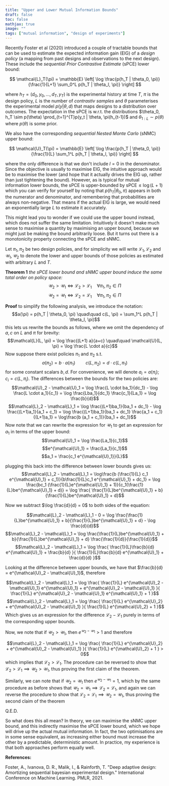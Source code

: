 ```yaml
---
title: "Upper and Lower Mutual Information Bounds"
draft: false
toc: false
mathjax: true
image: ""
tags: ["mutual information", "design of experiments"]
---
```



Recently Foster et al (2020) introduced a couple of tractable bounds that can be used to estimate the expected information gain (EIG) of a *design policy* (a mapping from past designs and observations to the next design). These include the *sequential Prior Contrastive Estimate* (sPCE) lower bound:

$$
\mathcal{L}_T(\pi) = \mathbb{E} \left[ \log \frac{p(h_T | \theta_0, \pi)}{\frac{1}{L+1} \sum_0^L p(h_T | \theta_l, \pi)} \right]
$$

where $h_T = (d_0, y_0,\dots,d_T,y_T)$ is the experimental history at time $T$, $\pi$ is the design policy, $L$ is the number of *contrastiv samples* and $\theta$ parameterises the experimental model $p(y|\theta, d)$ that maps designs to a distribution over outcomes. The expectation in the sPCE is w.r.t. the distributions $\theta_0, h_T \sim p(\theta) \prod_{t=1}^{T}p(y_t | \theta, \pi(h_{t-1})$ and $\theta_{1:L} \sim p(\theta)$ where $p(\theta)$ is some prior.

We also have the corresponding *sequential Nested Monte Carlo* (sNMC) upper bound:

$$
\mathcal{U}_T(\pi) = \mathbb{E} \left[ \log \frac{p(h_T | \theta_0, \pi)}{\frac{1}{L} \sum_1^L p(h_T | \theta_l, \pi)} \right]
$$

where the only difference is that we don't include $l=0$ in the denominator. Since the objective is usually to maximise EIG, the intuitive approach would be to maximise the lower (and hope that it actually drives the EIG up, rather than just tightening the bound). However, as is typical for mutual information lower bounds, the sPCE is upper-bounded by $\text{sPCE} \le \log(L+1)$ which you can verify for yourself by noting that $p(h_T | \theta_0, \pi)$ appears in both the numerator and denominator, and remembering that probabilities are always non-negative. That means if the actual EIG is large, we would need an exponentially large $L$ to estimate it accurately.

This might lead you to wonder if we could use the upper bound instead, which does not suffer the same limitation. Intuitively it doesn't make much sense to maximise a quantity by maximising an upper bound, because we might just be making the bound arbitrarily loose. But it turns out there is a monotonicity property connecting the sPCE and sNMC.

Let $\pi_1, \pi_2$ be two design policies, and for simplicity we will write $\mathcal{L}_1, \mathcal{L}_2$ and $\mathcal{U}_1, \mathcal{U}_2$ to denote the lower and upper bounds of those policies as estimated with arbitrary $L$ and $T$.

**Theorem 1** *the sPCE lower bound and sNMC upper bound induce the same total order on policy space:*
$$\mathcal{U}_2 > \mathcal{U}_1  \iff \mathcal{L}_2 > \mathcal{L}_1 \quad \forall \pi_1,\pi_2 \in \Pi$$
$$\mathcal{U}_2 = \mathcal{U}_1  \iff \mathcal{L}_2 = \mathcal{L}_1 \quad \forall \pi_1,\pi_2 \in \Pi$$

**Proof** to simplify the following analysis, we introduce the notation:
$$a(\pi) = p(h_T | \theta_0, \pi) \quad\quad c(L, \pi) = \sum_1^L p(h_T | \theta_l, \pi)$$
this lets us rewrite the bounds as follows, where we omit the dependency of $a, c$ on $L$ and $\pi$ for brevity:
$$\mathcal{L}(L, \pi) = \log  \frac{(L+1) a}{a+c} \quad\quad \mathcal{U}(L, \pi) =  \log \frac{L \cdot a}{c}$$
Now suppose there exist policies $\pi_1$ and $\pi_2$ s.t.
$$a(\pi_2) = b \cdot a(\pi_1) \quad\quad c(L, \pi_2) = d \cdot c(L, \pi_1)$$
for some constant scalars $b, d$. For convenience, we will denote $a_i = a(\pi_i); c_i = c(L, \pi_i)$. The differences between the bounds for the two policies are:
$$\mathcal{U}_2 - \mathcal{U}_1 = \log \frac{L \cdot ba_1}{dc_1} - \log \frac{L \cdot a_1}{c_1} = \log \frac{Lba_1}{dc_1} \frac{c_1}{La_1} = \log \frac{b}{d}$$
$$\mathcal{L}_2 - \mathcal{L}_1 = \log \frac{(L+1)ba_1}{ba_1 + dc_1} - \log \frac{(L+1)a_1}{a_1 + c_1} =
        \log \frac{(L+1)ba_1}{ba_1 + dc_1} \frac{a_1 + c_1}{(L+1)a_1} = \log\frac{b (a_1 + c_1)}{ba_1 + dc_1}$$
Now note that we can rewrite the expression for $\mathcal{U}_1$ to get an expression for $a_1$ in terms of the upper bound:
$$\mathcal{U}_1 = \log \frac{La_1}{c_1}$$
$$e^{\mathcal{U}_1} = \frac{La_1}{c_1}$$
$$a_1 = \frac{c_1 e^{\mathcal{U}_1}}{L}$$

plugging this back into the difference between lower bounds gives us:
$$\mathcal{L}_2 - \mathcal{L}_1 = \log\frac{b (\frac{1}{L} c_1 e^{\mathcal{U}_1} + c_1)}{b\frac{1}{L}c_1 e^{\mathcal{U}_1} + dc_1} =
        \log \frac{bc_1 (\frac{1}{L}e^{\mathcal{U}_1} + 1)}{c_1(\frac{1}{L}be^{\mathcal{U}_1} + d)} = 
        \log \frac{ \frac{1}{L}be^{\mathcal{U}_1} + b}{\frac{1}{L}be^{\mathcal{U}_1} + d}$$

Now we subtract $\log \frac{d}{d} = 0$ to both sides of the equation:

$$\mathcal{L}_2 - \mathcal{L}_1 - 0 = \log \frac{\frac{1}{L}be^{\mathcal{U}_1} + b}{\frac{1}{L}be^{\mathcal{U}_1} + d} - \log \frac{d}{d}$$
$$\mathcal{L}_2 - \mathcal{L}_1 = \log \frac{\frac{1}{L}be^{\mathcal{U}_1} + b}{\frac{1}{L}be^{\mathcal{U}_1} + d} \frac{\frac{1}{d}}{\frac{1}{d}}$$
$$\mathcal{L}_2 - \mathcal{L}_1 = \log \frac{ \frac{1}{L}\frac{b}{d} e^{\mathcal{U}_1} + \frac{b}{d} }{ \frac{1}{L}\frac{b}{d} e^{\mathcal{U}_1} + \frac{d}{d} }$$

Looking at the difference between upper bounds, we have that $\frac{b}{d} = e^{\mathcal{U}_2 - \mathcal{U}_1}$, therefore

$$\mathcal{L}_2 - \mathcal{L}_1 = \log \frac{ \frac{1}{L} e^{\mathcal{U}_2 - \mathcal{U}_1} e^{\mathcal{U}_1} + e^{\mathcal{U}_2 - \mathcal{U}_1} }{ \frac{1}{L} e^{\mathcal{U}_2 - \mathcal{U}_1} e^{\mathcal{U}_1} + 1 }$$
$$\mathcal{L}_2 - \mathcal{L}_1 = \log \frac{ \frac{1}{L} e^{\mathcal{U}_2} + e^{\mathcal{U}_2 - \mathcal{U}_1} }{ \frac{1}{L} e^{\mathcal{U}_2} + 1 }$$
Which gives us an expression for the difference $\mathcal{L}_2 - \mathcal{L}_1$ purely in terms of the corresponding upper bounds.

Now, we note that if $\mathcal{U}_2 > \mathcal{U}_1$, then $e^{\mathcal{U}_2 - \mathcal{U}_1} > 1$ and therefore

$$\mathcal{L}_2 - \mathcal{L}_1 = \log \frac{ \frac{1}{L} e^{\mathcal{U}_2} + e^{\mathcal{U}_2 - \mathcal{U}_1} }{ \frac{1}{L} e^{\mathcal{U}_2} + 1 } > 0$$
which implies that $\mathcal{L}_2 > \mathcal{L}_1$. The procedure can be reversed to show that $\mathcal{L}_2 > \mathcal{L}_1 \implies \mathcal{U}_2 > \mathcal{U}_1$, thus proving the first claim of the theorem.

Similarly, we can note that if $\mathcal{U}_2 = \mathcal{U}_1$ then $e^{\mathcal{U}_2 - \mathcal{U}_1} = 1$, which by the same procedure as before shows that $\mathcal{U}_2 = \mathcal{U}_1 \implies \mathcal{L}_2 = \mathcal{L}_1$, and again we can reverse the procedure to show that $\mathcal{L}_2 = \mathcal{L}_1 \implies \mathcal{U}_2 = \mathcal{U}_1$, thus proving the second claim of the theorem

Q.E.D.

So what does this all mean? In theory, we can maximise the sNMC upper bound, and this indirectly maximise the sPCE lower bound, which we hope will drive up the actual mutual information. In fact, the two optimisations are in some sense equivalent, as increasing either bound must increase the other by a predictable, deterministic amount. In practice, my experience is that both approaches perform equally well.



**References:**

Foster, A., Ivanova, D. R., Malik, I., & Rainforth, T. "Deep adaptive design: Amortizing sequential bayesian experimental design." International Conference on Machine Learning. PMLR, 2021.
